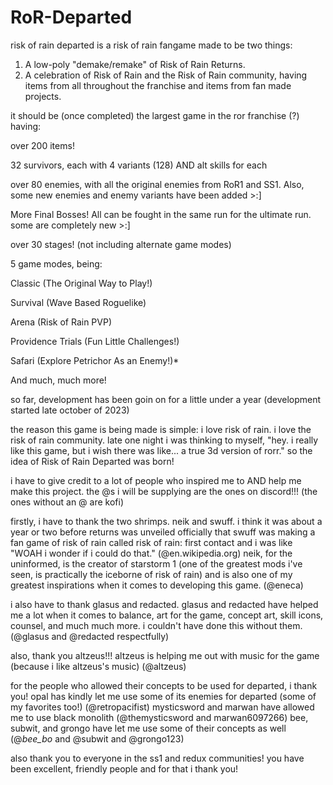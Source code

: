# RoR-Departed
risk of rain departed is a risk of rain fangame made to be two things:
1. A low-poly "demake/remake" of Risk of Rain Returns.
2. A celebration of Risk of Rain and the Risk of Rain community, having items from all throughout the franchise and items from fan made projects.

it should be (once completed) the largest game in the ror franchise (?) having:

over 200 items!

32 survivors, each with 4 variants (128) AND alt skills for each

over 80 enemies, with all the original enemies from RoR1 and SS1. Also, some new enemies and enemy variants have been added >:]

More Final Bosses! All can be fought in the same run for the ultimate run. some are completely new >:]

over 30 stages! (not including alternate game modes)

5 game modes, being:

Classic (The Original Way to Play!)

Survival (Wave Based Roguelike)

Arena (Risk of Rain PVP)

Providence Trials (Fun Little Challenges!)

Safari (Explore Petrichor As an Enemy!)*

And much, much more!



so far, development has been goin on for a little under a year (development started late october of 2023)



the reason this game is being made is simple: i love risk of rain. i love the risk of rain community. late one night i was thinking to myself, "hey. i really like this game, but i wish there was like... a true 3d version of rorr."
so the idea of Risk of Rain Departed was born!



i have to give credit to a lot of people who inspired me to AND help me make this project. the @s i will be supplying are the ones on discord!!! (the ones without an @ are kofi)

firstly, i have to thank the two shrimps. neik and swuff. 
i think it was about a year or two before returns was unveiled officially that swuff was making a fan game of risk of rain called risk of rain: first contact and i was like "WOAH i wonder if i could do that." (@en.wikipedia.org)
neik, for the uninformed, is the creator of starstorm 1 (one of the greatest mods i've seen, is practically the iceborne of risk of rain) and is also one of my greatest inspirations when it comes to developing this game. (@eneca)

i also have to thank glasus and redacted.
glasus and redacted have helped me a lot when it comes to balance, art for the game, concept art, skill icons, counsel, and much much more. i couldn't have done this without them. (@glasus and @redacted respectfully)

also, thank you altzeus!!!
altzeus is helping me out with music for the game (because i like altzeus's music) (@altzeus)

for the people who allowed their concepts to be used for departed, i thank you!
opal has kindly let me use some of its enemies for departed (some of my favorites too!) (@retropacifist)
mysticsword and marwan have allowed me to use black monolith (@themysticsword and marwan6097266)
bee, subwit, and grongo have let me use some of their concepts as well (@_bee_bo_ and @subwit and @grongo123)

also thank you to everyone in the ss1 and redux communities! you have been excellent, friendly people and for that i thank you!

